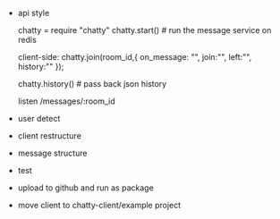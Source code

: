 * api style

  chatty = require "chatty"
  chatty.start() # run the message service on redis

  client-side:
    chatty.join(room_id,{
      on_message: "",
      join:"",
      left:"",
      history:""
    });

    chatty.history() # pass back json history

  listen /messages/:room_id

* user detect

* client restructure

* message structure

* test 

* upload to github and run as package

* move client to chatty-client/example project
